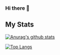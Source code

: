 ### Hi there 👋 


## My Stats

[![Anurag's github stats](https://github-readme-stats.vercel.app/api?username=fqxufo&count_private=true&show_icons=true)](https://github.com/anuraghazra/github-readme-stats)

[![Top Langs](https://github-readme-stats.vercel.app/api/top-langs/?username=fqxufo&count_private=true&show_icons=true&layout=compact)](https://github.com/anuraghazra/github-readme-stats)
